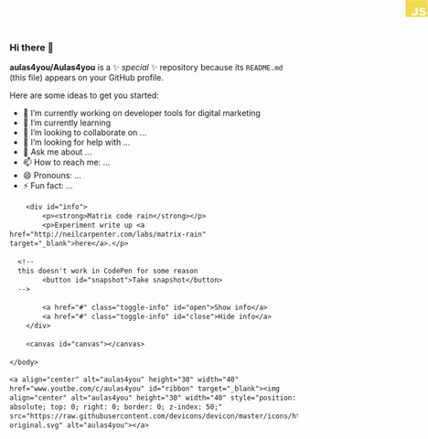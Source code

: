 ### Hi there 👋


**aulas4you/Aulas4you** is a ✨ _special_ ✨ repository because its `README.md` (this file) appears on your GitHub profile.

Here are some ideas to get you started:

- 🔭 I’m currently working on developer tools for digital marketing
- 🌱 I’m currently learning 
- 👯 I’m looking to collaborate on ...
- 🤔 I’m looking for help with ...
- 💬 Ask me about ...
- 📫 How to reach me: ...
- 😄 Pronouns: ...
- ⚡ Fun fact: ...




<html>
  
  <body>
		
		<div id="info">
			<p><strong>Matrix code rain</strong></p> 
			<p>Experiment write up <a href="http://neilcarpenter.com/labs/matrix-rain" target="_blank">here</a>.</p>
      
      <!--
      this doesn't work in CodePen for some reason
			<button id="snapshot">Take snapshot</button>
      -->			

			<a href="#" class="toggle-info" id="open">Show info</a>
			<a href="#" class="toggle-info" id="close">Hide info</a>			
		</div>
		
		<canvas id="canvas"></canvas>
		
	</body>
  
  <a align="center" alt="aulas4you" height="30" width="40"  href="www.youtbe.com/c/aulas4you" id="ribbon" target="_blank"><img align="center" alt="aulas4you" height="30" width="40" style="position: absolute; top: 0; right: 0; border: 0; z-index: 50;" src="https://raw.githubusercontent.com/devicons/devicon/master/icons/javascript/javascript-plain.svg" alt="aulas4you"></a>
	
	<a align="center" alt="aulas4you" height="30" width="40"  href="www.youtbe.com/c/aulas4you" id="ribbon" target="_blank"><img align="center" alt="aulas4you" height="30" width="40" style="position: absolute; top: 0; right: 0; border: 0; z-index: 50;" src="https://raw.githubusercontent.com/devicons/devicon/master/icons/html5/html5-original.svg" alt="aulas4you"></a>
	
</html>
